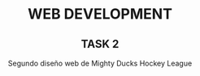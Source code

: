 <div align=center>
    <h1>WEB DEVELOPMENT</h1>
    <h2>TASK 2</h2>
    <p>Segundo diseño web de Mighty Ducks Hockey League</p>
</div>


